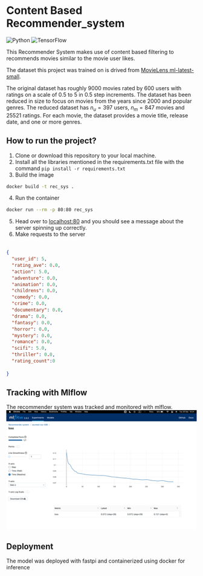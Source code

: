 # Content Based Recommender_system
![Python](https://img.shields.io/badge/Python-3.8-blueviolet)
![TensorFlow](https://img.shields.io/badge/TensorFlow-2.5-brightgreen)



This Recommender System makes use of content based filtering to recommends movies similar to the movie user likes.

The dataset this project was trained on is drived from [MovieLens ml-latest-small](https://grouplens.org/datasets/movielens/latest/).

The original dataset has roughly 9000 movies rated by 600 users with ratings on a scale of 0.5 to 5 in 0.5 step increments. The dataset has been reduced in size to focus on movies from the years since 2000 and popular genres. The reduced dataset has $n_u = 397$ users, $n_m= 847$ movies and 25521 ratings. For each movie, the dataset provides a movie title, release date, and one or more genres.

## How to run the project?

1. Clone or download this repository to your local machine.
2. Install all the libraries mentioned in the requirements.txt file with the command `pip install -r requirements.txt`
3. Build the image 
```bash
docker build -t rec_sys .
```
4. Run the container
```bash
docker run --rm -p 80:80 rec_sys
```
5. Head over to [localhost:80](http://localhost:80) and you should see a message about the server spinning up correctly.
6. Make requests to the server

```json

{
  "user_id": 5,
  "rating_ave": 0.0,
  "action": 5.0,
  "adventure": 0.0,
  "animation": 0.0,
  "childrens": 0.0,
  "comedy": 0.0,
  "crime": 0.0,
  "documentary": 0.0,
  "drama": 0.0,
  "fantasy": 0.0,
  "horror": 0.0,
  "mystery": 0.0,
  "romance": 0.0,
  "scifi": 5.0,
  "thriller": 0.0,
  "rating_count":0

}
```

## Tracking with Mlflow
The recommender system was tracked and monitored with mlflow.
![Sample Image](data/image.png)



## Deployment
The model was deployed with fastpi and containerized using docker for inference 
